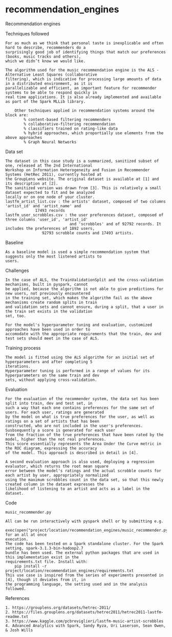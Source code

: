 # recommendation_engines

Recommendation engines
    
 
 
Techniques followed

	For as much as we think that personal taste is inexplicable and often hard to describe, recommenders do a
	surprisingly good job of identifying things that match our preferences (books, music tracks and others),
	which we didn’t know we would like.
	
	The algorithm used for the music recommendation engine is the ALS - Alternative Least Squares (collaborative
	filtering), which is indicative for processing large amounts of data in a distributed environment, as it is
	parallelizable and efficient, an important feature for recommender systems to be able to respond quickly in 
	real time applications. It is also already implemented and available as part of the Spark MLLib library.

    	Other techniques applied in recommendation systems around the block are:
        	% content-based filtering recommenders
        	% collaborative-filtering recommendation
        	% classifiers trained on rating-like data
        	% hybrid approaches, which proportially use elements from the above approaches
        	% Graph Neural Networks
	


Data set
   
   	The dataset in this case study is a summarized, sanitized subset of one, released at The 2nd International
	Workshop on Information Heterogeneity and Fusion in Recommender Systems (HetRec 2011), currently hosted at
	the GroupLens website. The original dataset is available at [1] and its description at [2].
	The sanitized version was drawn from [3]. This is relatively a small dataset expected to fit and be analyzed 
	locally or on one node of your cluster.
	lastfm_artist_list.csv : the artists' dataset, composed of two columns 'artist_id' and 'artist_name' and
				 17493 records					 
	lastfm_user_scrobbles.csv : the user preferences dataset, composed of three columns 'user_id', 'artist_id' 
	                            and 'scrobbles' and of 92792 records. It includes the preferences of 1892 users,
				    92793 scrobble counts and 17493 artists.
    
	

Baseline
	
	As a baseline model is used a simple recommendation system that suggests only the most listened artists to 
	users.	
	
	
	
Challenges
	
	In the case of ALS, the TrainValidationSplit and the cross-validation mechanisms, built in pyspark, cannot 
	be applied, because the algorithm is not able to give predictions for new users, not previously encountered
	in the training set, which makes the algorithm fail as the above mechanisms create random splits in train 
	and validation sets and cannot ensure, during a split, that a user in the train set exists in the validation
	set, too. 
	
	For the model's hyperparameter tuning and evaluation, customized approaches have been used in order to 
	accomodate with the appropriate requirements that the train, dev and test sets should meet in the case of ALS. 	
     
	 

Training process
    
	The model is fitted using the ALS algorithm for an initial set of hyperparameters and after completing 5
	iterations.
	Hyperparameter tuning is performed in a range of values for its hyperparameters on the same train and dev
	sets, without applying cross-validation.
	
   	

Evaluation

	For the evaluation of the recommender system, the data set has been split into train, dev and test set, in
	such a way that each one contains preferences for the same set of users. For each user, ratings are generated
	by the model on what is true preferences for the user, as well as ratings on a set of artists that has been 
	constructed, who are not included in the user's preferences. Susbsequently a score is generated for each user 
	from the fraction of the true preferences that have been rated by the model, higher than the not real preferences.
	This score essentially represents the Area Under the Curve metric in the ROC diagram, expressing the accuracy
	of the model. This approach is described in detail in [4].
	
	A second evaluation approach is also used, deploying a regression evaluator, which returns the root mean square 
	error between the model's ratings and the actual scrobble counts for each artist by user, appropriately normalized
	using the maximum scrobbles count in the data set, so that this newly created column in the dataset expresses the 
	likelihood of listening to an artist and acts as a label in the dataset.
    
    
 
Code

	music_recommender.py
   
   	All can be run interactively with pyspark shell or by submitting e.g. 
       	    exec(open("project/location/recommendation_engines/music_recommender.py").read()) for an all at once 
	execution.
	The code has been tested on a Spark standalone cluster. For the Spark setting, spark-3.1.3-bin-hadoop2.7 
	bundle has been used. The external python packages that are used in this implementation exist in the 
	requirements.txt file. Install with: 
		pip install -r project/location/recommendation_engines/requirements.txt
	This use case is inspired from the series of experiments presented in [4], though it deviates from it, in
	the programming language, the setting used and in the analysis followed.
   


References

	1. https://grouplens.org/datasets/hetrec-2011/
	2. https://files.grouplens.org/datasets/hetrec2011/hetrec2011-lastfm-readme.txt
	3. https://www.kaggle.com/pcbreviglieri/lastfm-music-artist-scrobbles
	4. Advanced Analytics with Spark, Sandy Ryza, Uri Laserson, Sean Owen, & Josh Wills
	
